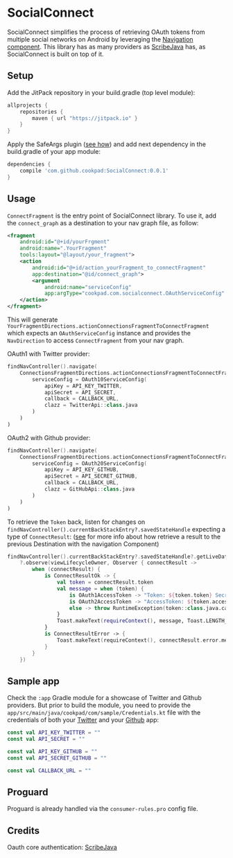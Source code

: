 # SocialConnect
SocialConnect simplifies the process of retrieving OAuth tokens from multiple social networks on Android by leveraging the [Navigation component](https://developer.android.com/guide/navigation/navigation-getting-started). This library has as many providers as [ScribeJava](https://github.com/scribejava/scribejava) has, as SocialConnect is built on top of it.

## Setup
Add the JitPack repository in your build.gradle (top level module):
```gradle
allprojects {
    repositories {
        maven { url "https://jitpack.io" }
    }
}
```

Apply the SafeArgs plugin ([see how](https://developer.android.com/guide/navigation/navigation-pass-data)) and add next dependency in the build.gradle of your app module:
```gradle
dependencies {
    compile 'com.github.cookpad:SocialConnect:0.0.1'
}
```

## Usage
`ConnectFragment` is the entry point of SocialConnect library. To use it, add the `connect_graph` as a destination to your nav graph file, as follow:

```xml
<fragment
    android:id="@+id/yourFrgment"
    android:name=".YourFragment"
    tools:layout="@layout/your_fragment">
    <action
        android:id="@+id/action_yourFragment_to_connectFragment"
        app:destination="@id/connect_graph">
        <argument
            android:name="serviceConfig"
            app:argType="cookpad.com.socialconnect.OAuthServiceConfig" />
    </action>
</fragment>
```

This will generate `YourFragmentDirections.actionConnectionsFragmentToConnectFragment` which expects an `OAuthServiceConfig` instance and provides the `NavDirection` to access `ConnectFragment` from your nav graph.

OAuth1 with Twitter provider:

```kotlin
findNavController().navigate(
    ConnectionsFragmentDirections.actionConnectionsFragmentToConnectFragment(
        serviceConfig = OAuth10ServiceConfig(
            apiKey = API_KEY_TWITTER,
            apiSecret = API_SECRET,
            callback = CALLBACK_URL,
            clazz = TwitterApi::class.java
        )
    )
)
```

OAuth2 with Github provider:

```kotlin
findNavController().navigate(
    ConnectionsFragmentDirections.actionConnectionsFragmentToConnectFragment(
        serviceConfig = OAuth20ServiceConfig(
            apiKey = API_KEY_GITHUB,
            apiSecret = API_SECRET_GITHUB,
            callback = CALLBACK_URL,
            clazz = GitHubApi::class.java
        )
    )
)
```

To retrieve the `Token` back, listen for changes on `findNavController().currentBackStackEntry?.savedStateHandle` expecting a type of `ConnectResult`: ([see](https://developer.android.com/guide/navigation/navigation-programmatic) for more info about how retrieve a result to the previous Destination with the navigation Component)

```kotlin
findNavController().currentBackStackEntry?.savedStateHandle?.getLiveData<ConnectResult>(RESULT_CONNECTION_KEY)
    ?.observe(viewLifecycleOwner, Observer { connectResult ->
        when (connectResult) {
            is ConnectResultOk -> {
                val token = connectResult.token
                val message = when (token) {
                    is OAuth1AccessToken -> "Token: ${token.token} Secret:${token.tokenSecret}"
                    is OAuth2AccessToken -> "AccessToken: ${token.accessToken}"
                    else -> throw RuntimeException(token::class.java.canonicalName)
                }
                Toast.makeText(requireContext(), message, Toast.LENGTH_LONG).show()
            }
            is ConnectResultError -> {
                Toast.makeText(requireContext(), connectResult.error.message, Toast.LENGTH_LONG).show()
            }
        }
    })
```  

## Sample app
Check the `:app` Gradle module for a showcase of Twitter and Github providers. But prior to build the module, you need to provide the `app/src/main/java/cookpad/com/sample/Credentials.kt` file with the credentials of both your [Twitter](https://developer.twitter.com/en/apps) and your [Github](https://docs.github.com/en/developers/apps/creating-a-github-app) app:

```kotlin
const val API_KEY_TWITTER = ""
const val API_SECRET = ""

const val API_KEY_GITHUB = ""
const val API_SECRET_GITHUB = ""

const val CALLBACK_URL = ""
``` 

## Proguard
Proguard is already handled via the `consumer-rules.pro` config file.


## Credits
Oauth core authentication: [ScribeJava](https://github.com/scribejava/scribejava)
